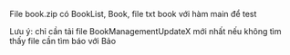 

File book.zip có BookList, Book, file txt book với hàm main để test


Lưu ý: chỉ cần tải file BookManagementUpdateX mới nhất 
nếu không tìm thấy file cần tìm báo với Bảo
